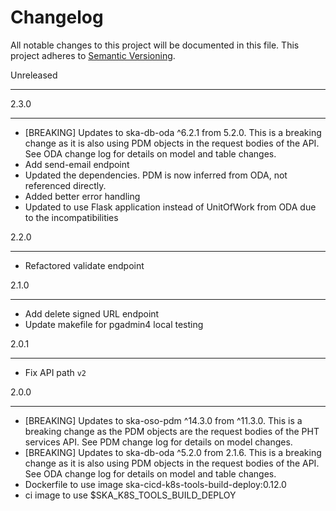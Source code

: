 Changelog
==========

All notable changes to this project will be documented in this file.
This project adheres to [Semantic Versioning](http://semver.org/).

Unreleased

*****

2.3.0
*****

* [BREAKING] Updates to ska-db-oda ^6.2.1 from 5.2.0. This is a breaking change as it is also using PDM objects in the request bodies of the API. See ODA change log for details on model and table changes.
* Add send-email endpoint 
* Updated the dependencies. PDM is now inferred from ODA, not referenced directly.
* Added better error handling
* Updated to use Flask application instead of UnitOfWork from ODA due to the incompatibilities

2.2.0

*****

* Refactored validate endpoint

2.1.0

*****

* Add delete signed URL endpoint
* Update makefile for pgadmin4 local testing

2.0.1

*****

* Fix API path `v2`


2.0.0

*****

* [BREAKING] Updates to ska-oso-pdm ^14.3.0 from ^11.3.0. This is a breaking change as the PDM objects are the request bodies of the PHT services API. See PDM change log for details on model changes.
* [BREAKING] Updates to ska-db-oda ^5.2.0 from 2.1.6. This is a breaking change as it is also using PDM objects in the request bodies of the API. See ODA change log for details on model and table changes.
* Dockerfile to use image ska-cicd-k8s-tools-build-deploy:0.12.0
* ci image to use $SKA_K8S_TOOLS_BUILD_DEPLOY